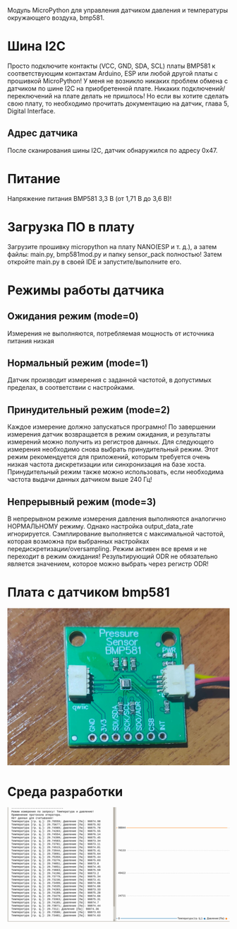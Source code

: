 Модуль MicroPython для управления датчиком давления и температуры окружающего воздуха, bmp581.

# Шина I2C
Просто подключите контакты (VCC, GND, SDA, SCL) платы BMP581 к соответствующим контактам Arduino, 
ESP или любой другой платы с прошивкой MicroPython! У меня не возникло никаких проблем обмена с датчиком по шине I2C на приобретенной плате.
Никаких подключений/переключений на плате делать не пришлось! Но если вы хотите сделать свою плату, 
то необходимо прочитать документацию на датчик, глава 5, Digital Interface.

## Адрес датчика
После сканирования шины I2C, датчик обнаружился по адресу 0x47.

# Питание
Напряжение питания BMP581 3,3 В (от 1,71 В до 3,6 В)!

# Загрузка ПО в плату
Загрузите прошивку micropython на плату NANO(ESP и т. д.), а затем файлы: main.py, bmp581mod.py и папку sensor_pack полностью!
Затем откройте main.py в своей IDE и запустите/выполните его.

# Режимы работы датчика
## Ожидания режим (mode=0)
Измерения не выполняются, потребляемая мощность от источника питания низкая
## Нормальный режим (mode=1)
Датчик производит измерения с заданной частотой, в допустимых пределах, в соответствии с настройками.
## Принудительный режим (mode=2)
Каждое измерение должно запускаться програмно! По завершении измерения датчик возвращается в режим ожидания, 
и результаты измерений можно получить из регистров данных. Для следующего измерения необходимо снова выбрать принудительный режим. 
Этот режим рекомендуется для приложений, которым требуется очень низкая частота дискретизации или синхронизация на базе хоста. 
Принудительный режим также можно использовать, если необходима частота выдачи данных датчиком выше 240 Гц!
## Непрерывный режим (mode=3)
В непрерывном режиме измерения давления выполняются аналогично НОРМАЛЬНОМУ режиму. Однако настройка output_data_rate игнорируется.
Сэмплирование выполняется с максимальной частотой, которая возможна при выбранных настройках передискретизации/oversampling.
Режим активен все время и не переходит в режим ожидания! Результирующий ODR не обязательно является значением, которое можно выбрать через регистр ODR!

# Плата с датчиком bmp581
![alt text](https://github.com/octaprog7/bmp581/blob/master/pics/board_bmp581.jpg)
# Среда разработки
![alt text](https://github.com/octaprog7/bmp581/blob/master/pics/ide_bmp581.png)
